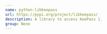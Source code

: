 ```yaml
---
name: python-libkeepass
url: https://pypi.org/project/libkeepass/
description: A library to access KeePass 1.
group: None
---
```

